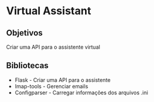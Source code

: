# Virtual Assistant
## Objetivos
Criar uma API para o assistente virtual

## Bibliotecas
- Flask - Criar uma API para o assistente
- Imap-tools - Gerenciar emails
- Configparser - Carregar informações dos arquivos .ini